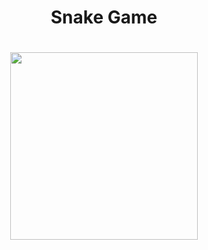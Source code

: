 

<div align="center">

<h1>Snake Game<h1>
<img src="https://user-images.githubusercontent.com/51932344/200136964-6e775a4c-fbbc-4823-8d48-3d496975bd8c.png" height=300> 
</div>
